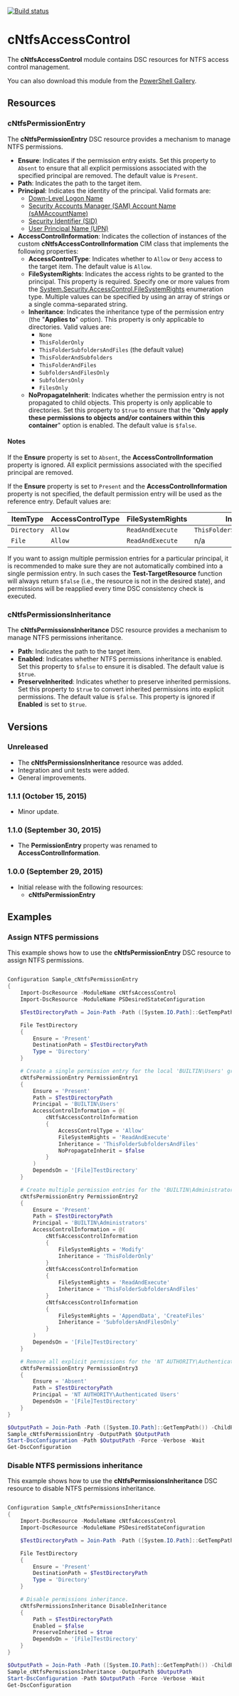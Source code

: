 [![Build status](https://ci.appveyor.com/api/projects/status/olfva3iu8lcehhf1?svg=true)](https://ci.appveyor.com/project/SNikalaichyk/cNtfsAccessControl)

# cNtfsAccessControl

The **cNtfsAccessControl** module contains DSC resources for NTFS access control management.

You can also download this module from the [PowerShell Gallery](https://www.powershellgallery.com/packages/cNtfsAccessControl/).

## Resources

### cNtfsPermissionEntry

The **cNtfsPermissionEntry** DSC resource provides a mechanism to manage NTFS permissions.

* **Ensure**: Indicates if the permission entry exists. Set this property to `Absent` to ensure that all explicit permissions associated with the specified principal are removed. The default value is `Present`.
* **Path**: Indicates the path to the target item.
* **Principal**: Indicates the identity of the principal. Valid formats are:
    * [Down-Level Logon Name](https://msdn.microsoft.com/en-us/library/windows/desktop/aa380525%28v=vs.85%29.aspx#down_level_logon_name)
    * [Security Accounts Manager (SAM) Account Name (sAMAccountName)](https://msdn.microsoft.com/en-us/library/windows/desktop/ms679635%28v=vs.85%29.aspx)
    * [Security Identifier (SID)](https://msdn.microsoft.com/en-us/library/cc246018.aspx)
    * [User Principal Name (UPN)](https://msdn.microsoft.com/en-us/library/windows/desktop/aa380525%28v=vs.85%29.aspx#user_principal_name)
* **AccessControlInformation**: Indicates the collection of instances of the custom **cNtfsAccessControlInformation** CIM class that implements the following properties:
    * **AccessControlType**: Indicates whether to `Allow` or `Deny` access to the target item. The default value is `Allow`.
    * **FileSystemRights**: Indicates the access rights to be granted to the principal. This property is required.
     Specify one or more values from the [System.Security.AccessControl.FileSystemRights](https://msdn.microsoft.com/en-us/library/system.security.accesscontrol.filesystemrights%28v=vs.110%29.aspx) enumeration type.
     Multiple values can be specified by using an array of strings or a single comma-separated string.
    * **Inheritance**: Indicates the inheritance type of the permission entry (the "**Applies to**" option). This property is only applicable to directories. Valid values are:
        * `None`
        * `ThisFolderOnly`
        * `ThisFolderSubfoldersAndFiles` (the default value)
        * `ThisFolderAndSubfolders`
        * `ThisFolderAndFiles`
        * `SubfoldersAndFilesOnly`
        * `SubfoldersOnly`
        * `FilesOnly`
    * **NoPropagateInherit**: Indicates whether the permission entry is not propagated to child objects. This property is only applicable to directories.
     Set this property to `$true` to ensure that the "**Only apply these permissions to objects and/or containers within this container**" option is enabled. The default value is `$false`.

#### Notes

If the **Ensure** property is set to `Absent`, the **AccessControlInformation** property is ignored. All explicit permissions associated with the specified principal are removed.

If the **Ensure** property is set to `Present` and the **AccessControlInformation** property is not specified, the default permission entry will be used as the reference entry.
 Default values are:

| ItemType    | AccessControlType   | FileSystemRights   | Inheritance                    | NoPropagateInherit |
|-------------|---------------------|--------------------|--------------------------------|--------------------|
| `Directory` | `Allow`             | `ReadAndExecute`   | `ThisFolderSubfoldersAndFiles` | `$false`           |
| `File`      | `Allow`             | `ReadAndExecute`   | n/a                            | n/a                |

If you want to assign multiple permission entries for a particular principal, it is recommended to make sure they are not automatically combined into a single permission entry.
 In such cases the **Test-TargetResource** function will always return `$false` (i.e., the resource is not in the desired state), and permissions will be reapplied every time DSC consistency check is executed.

### cNtfsPermissionsInheritance

The **cNtfsPermissionsInheritance** DSC resource provides a mechanism to manage NTFS permissions inheritance.

* **Path**: Indicates the path to the target item.
* **Enabled**: Indicates whether NTFS permissions inheritance is enabled. Set this property to `$false` to ensure it is disabled. The default value is `$true`.
* **PreserveInherited**: Indicates whether to preserve inherited permissions. Set this property to `$true` to convert inherited permissions into explicit permissions.
 The default value is `$false`. This property is ignored if **Enabled** is set to `$true`.

## Versions

### Unreleased

* The **cNtfsPermissionsInheritance** resource was added.
* Integration and unit tests were added.
* General improvements.

### 1.1.1 (October 15, 2015)

* Minor update.

### 1.1.0 (September 30, 2015)

* The **PermissionEntry** property was renamed to **AccessControlInformation**.

### 1.0.0 (September 29, 2015)

* Initial release with the following resources:
  * **cNtfsPermissionEntry**

## Examples

### Assign NTFS permissions

This example shows how to use the **cNtfsPermissionEntry** DSC resource to assign NTFS permissions.

```powershell

Configuration Sample_cNtfsPermissionEntry
{
    Import-DscResource -ModuleName cNtfsAccessControl
    Import-DscResource -ModuleName PSDesiredStateConfiguration

    $TestDirectoryPath = Join-Path -Path ([System.IO.Path]::GetTempPath()) -ChildPath 'TestDirectory'

    File TestDirectory
    {
        Ensure = 'Present'
        DestinationPath = $TestDirectoryPath
        Type = 'Directory'
    }

    # Create a single permission entry for the local 'BUILTIN\Users' group.
    cNtfsPermissionEntry PermissionEntry1
    {
        Ensure = 'Present'
        Path = $TestDirectoryPath
        Principal = 'BUILTIN\Users'
        AccessControlInformation = @(
            cNtfsAccessControlInformation
            {
                AccessControlType = 'Allow'
                FileSystemRights = 'ReadAndExecute'
                Inheritance = 'ThisFolderSubfoldersAndFiles'
                NoPropagateInherit = $false
            }
        )
        DependsOn = '[File]TestDirectory'
    }

    # Create multiple permission entries for the 'BUILTIN\Administrators' group.
    cNtfsPermissionEntry PermissionEntry2
    {
        Ensure = 'Present'
        Path = $TestDirectoryPath
        Principal = 'BUILTIN\Administrators'
        AccessControlInformation = @(
            cNtfsAccessControlInformation
            {
                FileSystemRights = 'Modify'
                Inheritance = 'ThisFolderOnly'
            }
            cNtfsAccessControlInformation
            {
                FileSystemRights = 'ReadAndExecute'
                Inheritance = 'ThisFolderSubfoldersAndFiles'
            }
            cNtfsAccessControlInformation
            {
                FileSystemRights = 'AppendData', 'CreateFiles'
                Inheritance = 'SubfoldersAndFilesOnly'
            }
        )
        DependsOn = '[File]TestDirectory'
    }

    # Remove all explicit permissions for the 'NT AUTHORITY\Authenticated Users' group.
    cNtfsPermissionEntry PermissionEntry3
    {
        Ensure = 'Absent'
        Path = $TestDirectoryPath
        Principal = 'NT AUTHORITY\Authenticated Users'
        DependsOn = '[File]TestDirectory'
    }
}

$OutputPath = Join-Path -Path ([System.IO.Path]::GetTempPath()) -ChildPath 'Sample_cNtfsPermissionEntry'
Sample_cNtfsPermissionEntry -OutputPath $OutputPath
Start-DscConfiguration -Path $OutputPath -Force -Verbose -Wait
Get-DscConfiguration

```

### Disable NTFS permissions inheritance

This example shows how to use the **cNtfsPermissionsInheritance** DSC resource to disable NTFS permissions inheritance.

```powershell

Configuration Sample_cNtfsPermissionsInheritance
{
    Import-DscResource -ModuleName cNtfsAccessControl
    Import-DscResource -ModuleName PSDesiredStateConfiguration

    $TestDirectoryPath = Join-Path -Path ([System.IO.Path]::GetTempPath()) -ChildPath 'TestDirectory'

    File TestDirectory
    {
        Ensure = 'Present'
        DestinationPath = $TestDirectoryPath
        Type = 'Directory'
    }

    # Disable permissions inheritance.
    cNtfsPermissionsInheritance DisableInheritance
    {
        Path = $TestDirectoryPath
        Enabled = $false
        PreserveInherited = $true
        DependsOn = '[File]TestDirectory'
    }
}

$OutputPath = Join-Path -Path ([System.IO.Path]::GetTempPath()) -ChildPath 'Sample_cNtfsPermissionsInheritance'
Sample_cNtfsPermissionsInheritance -OutputPath $OutputPath
Start-DscConfiguration -Path $OutputPath -Force -Verbose -Wait
Get-DscConfiguration

```
